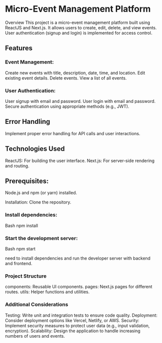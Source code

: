 # Micro-Event Management Platform

Overview
This project is a micro-event management platform built using ReactJS and Next.js. It allows users to create, edit, delete, and view events. User authentication (signup and login) is implemented for access control.

## Features
### Event Management:
Create new events with title, description, date, time, and location.
Edit existing event details.
Delete events.
View a list of all events.

### User Authentication:
User signup with email and password.
User login with email and password.
Secure authentication using appropriate methods (e.g., JWT).

## Error Handling
Implement proper error handling for API calls and user interactions.

## Technologies Used
ReactJS: For building the user interface.
Next.js: For server-side rendering and routing.

## Prerequisites:

Node.js and npm (or yarn) installed.

Installation:
Clone the repository.

### Install dependencies:
Bash
npm install

### Start the development server:
Bash
npm start

need to install dependencies and run the developer server with backend and frontend. 

### Project Structure
components: Reusable UI components.
pages: Next.js pages for different routes.
utils: Helper functions and utilities.

### Additional Considerations
Testing: Write unit and integration tests to ensure code quality.
Deployment: Consider deployment options like Vercel, Netlify, or AWS.
Security: Implement security measures to protect user data (e.g., input validation, encryption).
Scalability: Design the application to handle increasing numbers of users and events.